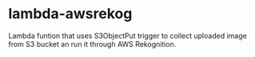 # lambda-awsrekog
Lambda funtion that uses S3ObjectPut trigger to collect uploaded image from S3 bucket an run it through AWS Rekognition.
